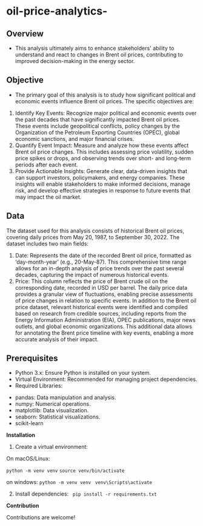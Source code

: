 # oil-price-analytics-

## Overview 
* This analysis ultimately aims to enhance stakeholders' ability to understand and react to changes in Brent oil prices, contributing to improved decision-making in the energy sector.

## Objective
* The primary goal of this analysis is to study how significant political and economic events influence Brent oil prices. The specific objectives are:
1.	Identify Key Events: Recognize major political and economic events over the past decades that have significantly impacted Brent oil prices. These events include geopolitical conflicts, policy changes by the Organization of the Petroleum Exporting Countries (OPEC), global economic sanctions, and major financial crises.
2.	Quantify Event Impact: Measure and analyze how these events affect Brent oil price changes. This includes assessing price volatility, sudden price spikes or drops, and observing trends over short- and long-term periods after each event.
3.	Provide Actionable Insights: Generate clear, data-driven insights that can support investors, policymakers, and energy companies. These insights will enable stakeholders to make informed decisions, manage risk, and develop effective strategies in response to future events that may impact the oil market.

## Data
The dataset used for this analysis consists of historical Brent oil prices, covering daily prices from May 20, 1987, to September 30, 2022. The dataset includes two main fields:
1.	Date: Represents the date of the recorded Brent oil price, formatted as ‘day-month-year’ (e.g., 20-May-87). This comprehensive time range allows for an in-depth analysis of price trends over the past several decades, capturing the impact of numerous historical events.
2.	Price: This column reflects the price of Brent crude oil on the corresponding date, recorded in USD per barrel. The daily price data provides a granular view of fluctuations, enabling precise assessments of price changes in relation to specific events.
In addition to the Brent oil price dataset, relevant historical events were identified and compiled based on research from credible sources, including reports from the Energy Information Administration (EIA), OPEC publications, major news outlets, and global economic organizations. This additional data allows for annotating the Brent price timeline with key events, enabling a more accurate analysis of their impact.

## Prerequisites
* Python 3.x: Ensure Python is installed on your system.
* Virtual Environment: Recommended for managing project dependencies.
* Required Libraries:
- pandas: Data manipulation and analysis. 
- numpy: Numerical operations. 
- matplotlib: Data visualization. 
- seaborn: Statistical visualizations.
- scikit-learn

**Installation**

1. Create a virtual environment:

On macOS/Linux:

```python -m venv venv```
```source venv/bin/activate```

on windows:
```python -m venv venv ```
```venv\Scripts\activate ```

2. Install dependencies:
``` pip install -r requirements.txt```


**Contribution**

Contributions are welcome!

